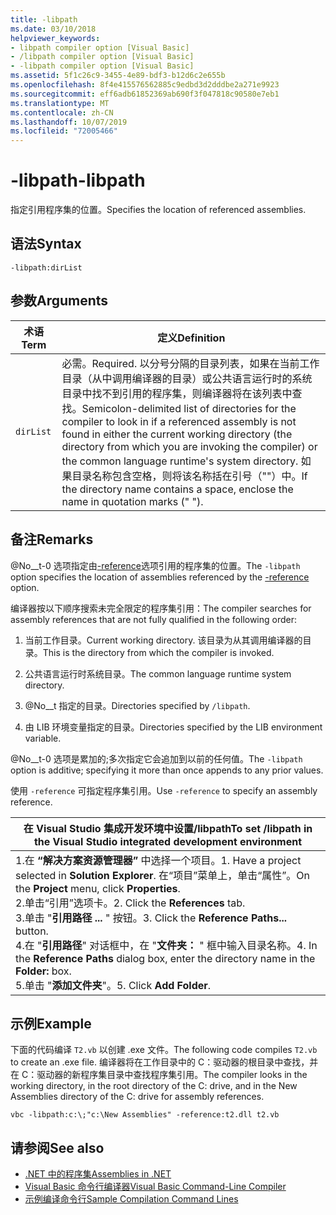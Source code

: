 ```yaml
---
title: -libpath
ms.date: 03/10/2018
helpviewer_keywords:
- libpath compiler option [Visual Basic]
- /libpath compiler option [Visual Basic]
- -libpath compiler option [Visual Basic]
ms.assetid: 5f1c26c9-3455-4e89-bdf3-b12d6c2e655b
ms.openlocfilehash: 8f4e415576562885c9edbd3d2dddbe2a271e9923
ms.sourcegitcommit: eff6adb61852369ab690f3f047818c90580e7eb1
ms.translationtype: MT
ms.contentlocale: zh-CN
ms.lasthandoff: 10/07/2019
ms.locfileid: "72005466"
---
```

# <a name="-libpath"></a><span data-ttu-id="3b58a-102">-libpath</span><span class="sxs-lookup"><span data-stu-id="3b58a-102">-libpath</span></span>
<span data-ttu-id="3b58a-103">指定引用程序集的位置。</span><span class="sxs-lookup"><span data-stu-id="3b58a-103">Specifies the location of referenced assemblies.</span></span>  
  
## <a name="syntax"></a><span data-ttu-id="3b58a-104">语法</span><span class="sxs-lookup"><span data-stu-id="3b58a-104">Syntax</span></span>  
  
```console  
-libpath:dirList  
```  
  
## <a name="arguments"></a><span data-ttu-id="3b58a-105">参数</span><span class="sxs-lookup"><span data-stu-id="3b58a-105">Arguments</span></span>  
  
|<span data-ttu-id="3b58a-106">术语</span><span class="sxs-lookup"><span data-stu-id="3b58a-106">Term</span></span>|<span data-ttu-id="3b58a-107">定义</span><span class="sxs-lookup"><span data-stu-id="3b58a-107">Definition</span></span>|  
|---|---|  
|`dirList`|<span data-ttu-id="3b58a-108">必需。</span><span class="sxs-lookup"><span data-stu-id="3b58a-108">Required.</span></span> <span data-ttu-id="3b58a-109">以分号分隔的目录列表，如果在当前工作目录（从中调用编译器的目录）或公共语言运行时的系统目录中找不到引用的程序集，则编译器将在该列表中查找。</span><span class="sxs-lookup"><span data-stu-id="3b58a-109">Semicolon-delimited list of directories for the compiler to look in if a referenced assembly is not found in either the current working directory (the directory from which you are invoking the compiler) or the common language runtime's system directory.</span></span> <span data-ttu-id="3b58a-110">如果目录名称包含空格，则将该名称括在引号（""）中。</span><span class="sxs-lookup"><span data-stu-id="3b58a-110">If the directory name contains a space, enclose the name in quotation marks (" ").</span></span>|  
  
## <a name="remarks"></a><span data-ttu-id="3b58a-111">备注</span><span class="sxs-lookup"><span data-stu-id="3b58a-111">Remarks</span></span>  
 <span data-ttu-id="3b58a-112">@No__t-0 选项指定由[-reference](../../../visual-basic/reference/command-line-compiler/reference.md)选项引用的程序集的位置。</span><span class="sxs-lookup"><span data-stu-id="3b58a-112">The `-libpath` option specifies the location of assemblies referenced by the [-reference](../../../visual-basic/reference/command-line-compiler/reference.md) option.</span></span>  
  
 <span data-ttu-id="3b58a-113">编译器按以下顺序搜索未完全限定的程序集引用：</span><span class="sxs-lookup"><span data-stu-id="3b58a-113">The compiler searches for assembly references that are not fully qualified in the following order:</span></span>  
  
1. <span data-ttu-id="3b58a-114">当前工作目录。</span><span class="sxs-lookup"><span data-stu-id="3b58a-114">Current working directory.</span></span> <span data-ttu-id="3b58a-115">该目录为从其调用编译器的目录。</span><span class="sxs-lookup"><span data-stu-id="3b58a-115">This is the directory from which the compiler is invoked.</span></span>  
  
2. <span data-ttu-id="3b58a-116">公共语言运行时系统目录。</span><span class="sxs-lookup"><span data-stu-id="3b58a-116">The common language runtime system directory.</span></span>  
  
3. <span data-ttu-id="3b58a-117">@No__t 指定的目录。</span><span class="sxs-lookup"><span data-stu-id="3b58a-117">Directories specified by `/libpath`.</span></span>  
  
4. <span data-ttu-id="3b58a-118">由 LIB 环境变量指定的目录。</span><span class="sxs-lookup"><span data-stu-id="3b58a-118">Directories specified by the LIB environment variable.</span></span>  
  
 <span data-ttu-id="3b58a-119">@No__t-0 选项是累加的;多次指定它会追加到以前的任何值。</span><span class="sxs-lookup"><span data-stu-id="3b58a-119">The `-libpath` option is additive; specifying it more than once appends to any prior values.</span></span>  
  
 <span data-ttu-id="3b58a-120">使用 `-reference` 可指定程序集引用。</span><span class="sxs-lookup"><span data-stu-id="3b58a-120">Use `-reference` to specify an assembly reference.</span></span>  
  
|<span data-ttu-id="3b58a-121">在 Visual Studio 集成开发环境中设置/libpath</span><span class="sxs-lookup"><span data-stu-id="3b58a-121">To set /libpath in the Visual Studio integrated development environment</span></span>|  
|---|  
|<span data-ttu-id="3b58a-122">1.在 **“解决方案资源管理器”** 中选择一个项目。</span><span class="sxs-lookup"><span data-stu-id="3b58a-122">1.  Have a project selected in **Solution Explorer**.</span></span> <span data-ttu-id="3b58a-123">在“项目”菜单上，单击“属性”。</span><span class="sxs-lookup"><span data-stu-id="3b58a-123">On the **Project** menu, click **Properties**.</span></span> <br /><span data-ttu-id="3b58a-124">2.单击“引用”选项卡。</span><span class="sxs-lookup"><span data-stu-id="3b58a-124">2.  Click the **References** tab.</span></span><br /><span data-ttu-id="3b58a-125">3.单击 "**引用路径 ...** " 按钮。</span><span class="sxs-lookup"><span data-stu-id="3b58a-125">3.  Click the **Reference Paths...** button.</span></span><br /><span data-ttu-id="3b58a-126">4.在 "**引用路径**" 对话框中，在 "**文件夹：** " 框中输入目录名称。</span><span class="sxs-lookup"><span data-stu-id="3b58a-126">4.  In the **Reference Paths** dialog box, enter the directory name in the **Folder:** box.</span></span><br /><span data-ttu-id="3b58a-127">5.单击 "**添加文件夹**"。</span><span class="sxs-lookup"><span data-stu-id="3b58a-127">5.  Click **Add Folder**.</span></span>|  
  
## <a name="example"></a><span data-ttu-id="3b58a-128">示例</span><span class="sxs-lookup"><span data-stu-id="3b58a-128">Example</span></span>  
 <span data-ttu-id="3b58a-129">下面的代码编译 `T2.vb` 以创建 .exe 文件。</span><span class="sxs-lookup"><span data-stu-id="3b58a-129">The following code compiles `T2.vb` to create an .exe file.</span></span> <span data-ttu-id="3b58a-130">编译器将在工作目录中的 C：驱动器的根目录中查找，并在 C：驱动器的新程序集目录中查找程序集引用。</span><span class="sxs-lookup"><span data-stu-id="3b58a-130">The compiler looks in the working directory, in the root directory of the C: drive, and in the New Assemblies directory of the C: drive for assembly references.</span></span>  
  
```console  
vbc -libpath:c:\;"c:\New Assemblies" -reference:t2.dll t2.vb  
```  
  
## <a name="see-also"></a><span data-ttu-id="3b58a-131">请参阅</span><span class="sxs-lookup"><span data-stu-id="3b58a-131">See also</span></span>

- [<span data-ttu-id="3b58a-132">.NET 中的程序集</span><span class="sxs-lookup"><span data-stu-id="3b58a-132">Assemblies in .NET</span></span>](../../../standard/assembly/index.md)
- [<span data-ttu-id="3b58a-133">Visual Basic 命令行编译器</span><span class="sxs-lookup"><span data-stu-id="3b58a-133">Visual Basic Command-Line Compiler</span></span>](../../../visual-basic/reference/command-line-compiler/index.md)
- [<span data-ttu-id="3b58a-134">示例编译命令行</span><span class="sxs-lookup"><span data-stu-id="3b58a-134">Sample Compilation Command Lines</span></span>](../../../visual-basic/reference/command-line-compiler/sample-compilation-command-lines.md)
